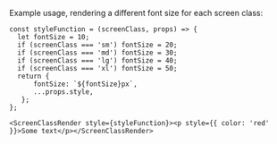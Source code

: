 Example usage, rendering a different font size for each screen class:

```
const styleFunction = (screenClass, props) => {
  let fontSize = 10;
  if (screenClass === 'sm') fontSize = 20;
  if (screenClass === 'md') fontSize = 30;
  if (screenClass === 'lg') fontSize = 40;
  if (screenClass === 'xl') fontSize = 50;
  return {
      fontSize: `${fontSize}px`,
      ...props.style,
   };
};

<ScreenClassRender style={styleFunction}><p style={{ color: 'red' }}>Some text</p></ScreenClassRender>
```
